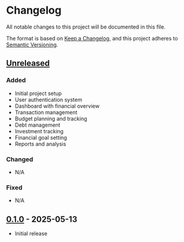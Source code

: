 # Changelog

All notable changes to this project will be documented in this file.

The format is based on [Keep a Changelog](https://keepachangelog.com/en/1.0.0/),
and this project adheres to [Semantic Versioning](https://semver.org/spec/v2.0.0.html).

## [Unreleased]

### Added
- Initial project setup
- User authentication system
- Dashboard with financial overview
- Transaction management
- Budget planning and tracking
- Debt management
- Investment tracking
- Financial goal setting
- Reports and analysis

### Changed
- N/A

### Fixed
- N/A

## [0.1.0] - 2025-05-13
- Initial release

[Unreleased]: https://github.com/yourusername/Personal-Finance-Tracker/compare/v0.1.0...HEAD
[0.1.0]: https://github.com/yourusername/Personal-Finance-Tracker/releases/tag/v0.1.0
